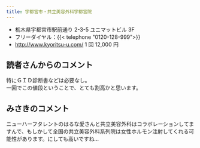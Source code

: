 ```yaml
---
title: 宇都宮市・共立美容外科宇都宮院
---
```


- 栃木県宇都宮市駅前通り 2-3-5 ユニマットビル 3F
- フリーダイヤル：{{< telephone "0120-128-999">}}
- <http://www.kyoritsu-u.com/>
  1 回 12,000 円

## 読者さんからのコメント

特にＧＩＤ診断書などは必要なし。  
一回でこの値段ということで、とても割高かと思います。

## みさきのコメント

ニューハーフタレントのはるな愛さんと共立美容外科はコラボレーションしてますんで、もしかして全国の共立美容外科系列院は女性ホルモン注射してくれる可能性があります。にしても高いですね…
